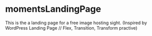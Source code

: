 # momentsLandingPage
This is the a landing page for a free image hosting sight. (Inspired by WordPress Landing Page // Flex, Transition, Transform  practive)
